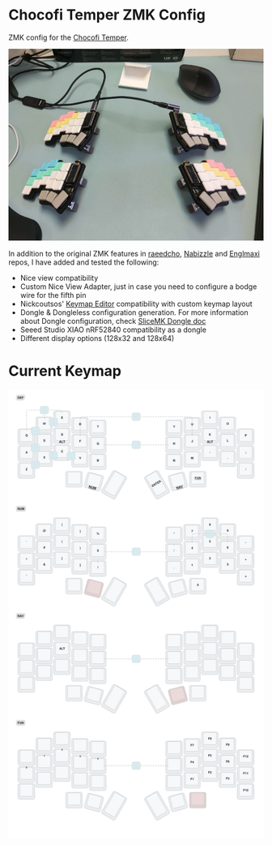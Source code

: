 # Chocofi Temper ZMK Config

ZMK config for the [Chocofi Temper](https://github.com/raeedcho/chocofi-temper). 

![Temper Keyboards](keymap_img/temper.jpg)

In addition to the original ZMK features in [raeedcho](https://github.com/raeedcho/temper-zmk-config), [Nabizzle](https://github.com/Nabizzle/temper-zmk-config-view) and [Englmaxi](https://github.com/englmaxi/zmk-dongle-display) repos, I have added and tested the following:

* Nice view compatibility
* Custom Nice View Adapter, just in case you need to configure a bodge wire for the fifth pin
* Nickcoutsos' [Keymap Editor](https://nickcoutsos.github.io/keymap-editor/) compatibility with custom keymap layout 
* Dongle & Dongleless configuration generation. For more information about Dongle configuration, check [SliceMK Dongle doc](https://docs.slicemk.com/firmware/zmk/wireless/dongle/)
* Seeed Studio XIAO nRF52840 compatibility as a dongle
* Different display options (128x32 and 128x64)

# Current Keymap
![Temper Keymap](keymap_img/temper.svg)
